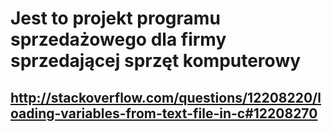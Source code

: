 # Jest to projekt programu sprzedażowego dla firmy sprzedającej sprzęt komputerowy

## http://stackoverflow.com/questions/12208220/loading-variables-from-text-file-in-c#12208270
